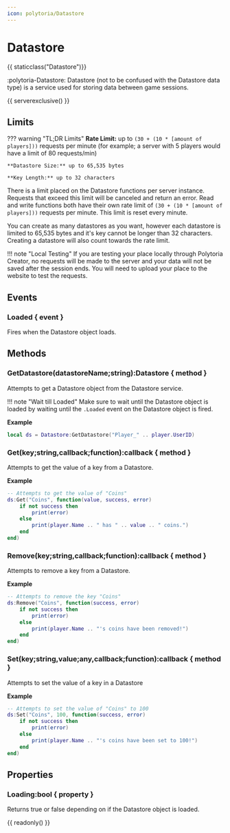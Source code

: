 ```yaml
---
icon: polytoria/Datastore
---
```


# Datastore

{{ staticclass("Datastore")}}

:polytoria-Datastore: Datastore (not to be confused with the Datastore data type) is a service used for storing data between game sessions.

{{ serverexclusive() }}

## Limits

??? warning "TL;DR Limits"
    **Rate Limit:** up to `(30 + (10 * [amount of players]))` requests per minute (for example; a server with 5 players would have a limit of 80 requests/min)

    **Datastore Size:** up to 65,535 bytes

    **Key Length:** up to 32 characters

There is a limit placed on the Datastore functions per server instance. Requests that exceed this limit will be canceled and return an error. Read and write functions both have their own rate limit of `(30 + (10 * [amount of players]))` requests per minute. This limit is reset every minute.

You can create as many datastores as you want, however each datastore is limited to 65,535 bytes and it's key cannot be longer than 32 characters. Creating a datastore will also count towards the rate limit.

!!! note "Local Testing"
    If you are testing your place locally through Polytoria Creator, no requests will be made to the server and your data will not be saved after the session ends. You will need to upload your place to the website to test the requests.

## Events

### Loaded { event }

Fires when the Datastore object loads.

## Methods

### GetDatastore(datastoreName;string):Datastore { method }

Attempts to get a Datastore object from the Datastore service.

!!! note "Wait till Loaded"
    Make sure to wait until the Datastore object is loaded by waiting until the `.Loaded` event on the Datastore object is fired.

**Example**

```lua
local ds = Datastore:GetDatastore("Player_" .. player.UserID)
```

### Get(key;string,callback;function):callback { method }

Attempts to get the value of a key from a Datastore.

**Example**

```lua
-- Attempts to get the value of "Coins"
ds:Get("Coins", function(value, success, error)
    if not success then
        print(error)
    else
        print(player.Name .. " has " .. value .. " coins.")
    end
end)
```

### Remove(key;string,callback;function):callback { method }

Attempts to remove a key from a Datastore.

**Example**

```lua
-- Attempts to remove the key "Coins"
ds:Remove("Coins", function(success, error)
    if not success then
        print(error)
    else
        print(player.Name .. "'s coins have been removed!")
    end
end)
```

### Set(key;string,value;any,callback;function):callback { method }

Attempts to set the value of a key in a Datastore

**Example**

```lua
-- Attempts to set the value of "Coins" to 100
ds:Set("Coins", 100, function(success, error)
    if not success then
        print(error)
    else
        print(player.Name .. "'s coins have been set to 100!")
    end
end)
```

## Properties

### Loading:bool { property }

Returns true or false depending on if the Datastore object is loaded.

{{ readonly() }}
